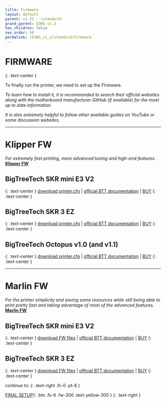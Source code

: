 ```yaml
---
title: Firmware
layout: default
parent: v1.2S - (standard)
grand_parent: E3NG v1.2
has_children: false
nav_order: 50
permalink: /E3NG_v1_2/standard/firmware
---
```

# FIRMWARE
{: .text-center }

To finally run the printer, we need to set up the Firmware.

*To learn how to install it, it is recommended to search their official websites along with the motherboard manufacturer GitHub (if available) for the most up to date information.*

*It is also extremely helpful to follow other available guides on YouTube or some discussion websites.*

---
# Klipper FW

*For extremely fast printing, more advanced tuning and high-end features.* **[Klipper FW]**

## BigTreeTech SKR mini E3 V2
{: .text-center }
[download printer.cfg](https://github.com/RH3D/E3NG/blob/main/firmware/Klipper/v1.2S/E3NG_v1.2S_SKR3miniE3_V2_printer.cfg) | [official BTT documentation](https://github.com/bigtreetech/BIGTREETECH-SKR-mini-E3) | [BUY](https://s.click.aliexpress.com/e/_DCIOnMr)
{: .text-center }

## BigTreeTech SKR 3 EZ
{: .text-center }
[download printer.cfg](https://github.com/RH3D/E3NG/blob/main/firmware/Klipper/v1.2S/E3NG_v1.2S_SKR3EZ_printer.cfg) | [official BTT documentation](https://github.com/bigtreetech/SKR-3) | [BUY](https://s.click.aliexpress.com/e/_oDu0HPc)
{: .text-center }

## BigTreeTech Octopus v1.0 (and v1.1)
{: .text-center }
[download printer.cfg](https://github.com/RH3D/E3NG/blob/main/firmware/Klipper/v1.2S/E3NG_v1.2S_Octopus_v1.1_printer.cfg) | [official BTT documentation](https://github.com/bigtreetech/BIGTREETECH-OCTOPUS-V1.0) | [BUY](https://s.click.aliexpress.com/e/_Dd8mCyj)
{: .text-center }

---
# Marlin FW

*For the printer simplicity and saving some resources while still being able to print pretty fast and taking advantage of most of the advanced features.* **[Marlin FW]**

## BigTreeTech SKR mini E3 V2
{: .text-center }
[download FW files](https://github.com/RH3D/E3NG/blob/main/firmware/Marlin/v1.2S/E3NG_M2.1.x_config_SKRminiE3v2.zip) | [official BTT documentation](https://github.com/bigtreetech/BIGTREETECH-SKR-mini-E3) | [BUY](https://s.click.aliexpress.com/e/_DCIOnMr)
{: .text-center }

## BigTreeTech SKR 3 EZ
{: .text-center }
[download FW files](https://github.com/RH3D/E3NG/blob/main/firmware/Marlin/v1.2S/E3NG_M2.1.x_config_SKR3EZ.zip) | [official BTT documentation](https://github.com/bigtreetech/SKR-3) | [BUY](https://s.click.aliexpress.com/e/_oDu0HPc)
{: .text-center }

continue to:
{: .text-right .lh-0 .pt-8 }

[FINAL SETUP]{: .btn .fs-6 .fw-300 .text-yellow-300 }
{: .text-right }

[Klipper FW]: https://www.klipper3d.org/
[Marlin FW]: https://marlinfw.org/
[FINAL SETUP]: https://rh3d.xyz/E3NG_v1_2/final_setup
